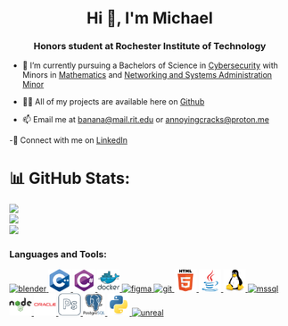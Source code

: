 <h1 align="center">Hi 👋, I'm Michael</h1>
<h3 align="center">Honors student at Rochester Institute of Technology</h3>

- 🔭 I’m currently pursuing a Bachelors of Science in [Cybersecurity](https://www.rit.edu/study/cybersecurity-bs) with Minors in [Mathematics](https://www.rit.edu/study/mathematics-minor) and [Networking and Systems Administration Minor](https://www.rit.edu/study/networking-and-systems-administration-minor)

- 👨‍💻 All of my projects are available here on [Github](https://github.com/LyingScholar)

- 📫 Email me at [banana@mail.rit.edu](https://mail.google.com/mail/u/0/?fs=1&tf=cm&source=mailto&to=banana@mail.rit.edu) or [annoyingcracks@proton.me](https://mail.google.com/mail/u/0/?fs=1&tf=cm&source=mailto&to=annoyingcracks@proton.me)

-🤝 Connect with me on [LinkedIn](https://www.linkedin.com/in/annoying)

# 📊 GitHub Stats:
![](https://github-readme-stats.vercel.app/api?username=LyingScholar&theme=merko&hide_border=false&include_all_commits=true&count_private=true)<br/>
![](https://nirzak-streak-stats.vercel.app/?user=LyingScholar&theme=merko&hide_border=false)<br/>
![](https://github-readme-stats.vercel.app/api/top-langs/?username=LyingScholar&theme=merko&hide_border=false&include_all_commits=true&count_private=true&layout=compact)


<!-- <p>&nbsp;<img align="center" src="https://github-readme-stats.vercel.app/api?username=lyingscholar&show_icons=true&locale=en" alt="lyingscholar" /></p> -->

<h3 align="left">Languages and Tools:</h3>
<p align="left"> <a href="https://www.blender.org/" target="_blank" rel="noreferrer"> <img src="https://download.blender.org/branding/community/blender_community_badge_white.svg" alt="blender" width="40" height="40"/> </a> <a href="https://www.w3schools.com/cpp/" target="_blank" rel="noreferrer"> <img src="https://raw.githubusercontent.com/devicons/devicon/master/icons/cplusplus/cplusplus-original.svg" alt="cplusplus" width="40" height="40"/> </a> <a href="https://www.w3schools.com/cs/" target="_blank" rel="noreferrer"> <img src="https://raw.githubusercontent.com/devicons/devicon/master/icons/csharp/csharp-original.svg" alt="csharp" width="40" height="40"/> </a> <a href="https://www.docker.com/" target="_blank" rel="noreferrer"> <img src="https://raw.githubusercontent.com/devicons/devicon/master/icons/docker/docker-original-wordmark.svg" alt="docker" width="40" height="40"/> </a> <a href="https://www.figma.com/" target="_blank" rel="noreferrer"> <img src="https://www.vectorlogo.zone/logos/figma/figma-icon.svg" alt="figma" width="40" height="40"/> </a> <a href="https://git-scm.com/" target="_blank" rel="noreferrer"> <img src="https://www.vectorlogo.zone/logos/git-scm/git-scm-icon.svg" alt="git" width="40" height="40"/> </a> <a href="https://www.w3.org/html/" target="_blank" rel="noreferrer"> <img src="https://raw.githubusercontent.com/devicons/devicon/master/icons/html5/html5-original-wordmark.svg" alt="html5" width="40" height="40"/> </a> <a href="https://www.java.com" target="_blank" rel="noreferrer"> <img src="https://raw.githubusercontent.com/devicons/devicon/master/icons/java/java-original.svg" alt="java" width="40" height="40"/> </a> <a href="https://www.linux.org/" target="_blank" rel="noreferrer"> <img src="https://raw.githubusercontent.com/devicons/devicon/master/icons/linux/linux-original.svg" alt="linux" width="40" height="40"/> </a> <a href="https://www.microsoft.com/en-us/sql-server" target="_blank" rel="noreferrer"> <img src="https://www.svgrepo.com/show/303229/microsoft-sql-server-logo.svg" alt="mssql" width="40" height="40"/> </a> <a href="https://nodejs.org" target="_blank" rel="noreferrer"> <img src="https://raw.githubusercontent.com/devicons/devicon/master/icons/nodejs/nodejs-original-wordmark.svg" alt="nodejs" width="40" height="40"/> </a> <a href="https://www.oracle.com/" target="_blank" rel="noreferrer"> <img src="https://raw.githubusercontent.com/devicons/devicon/master/icons/oracle/oracle-original.svg" alt="oracle" width="40" height="40"/> </a> <a href="https://www.photoshop.com/en" target="_blank" rel="noreferrer"> <img src="https://raw.githubusercontent.com/devicons/devicon/master/icons/photoshop/photoshop-line.svg" alt="photoshop" width="40" height="40"/> </a> <a href="https://www.postgresql.org" target="_blank" rel="noreferrer"> <img src="https://raw.githubusercontent.com/devicons/devicon/master/icons/postgresql/postgresql-original-wordmark.svg" alt="postgresql" width="40" height="40"/> </a> <a href="https://www.python.org" target="_blank" rel="noreferrer"> <img src="https://raw.githubusercontent.com/devicons/devicon/master/icons/python/python-original.svg" alt="python" width="40" height="40"/> </a> <a href="https://unrealengine.com/" target="_blank" rel="noreferrer"> <img src="https://raw.githubusercontent.com/kenangundogan/fontisto/036b7eca71aab1bef8e6a0518f7329f13ed62f6b/icons/svg/brand/unreal-engine.svg" alt="unreal" width="40" height="40"/> </a> </p>

